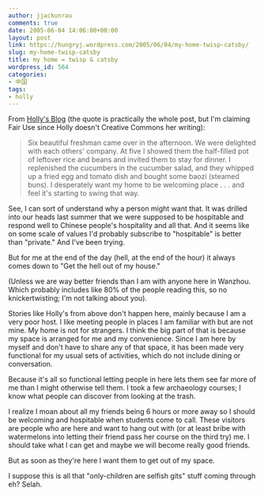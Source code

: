```yaml
---
author: jjackunrau
comments: true
date: 2005-06-04 14:06:00+00:00
layout: post
link: https://hungryj.wordpress.com/2005/06/04/my-home-twisp-catsby/
slug: my-home-twisp-catsby
title: my home = twisp & catsby
wordpress_id: 564
categories:
- 中国
tags:
- holly
---
```


From [Holly's Blog](http://www.xanga.com/item.aspx?user=hollyrinny&tab=weblogs&uid=275922274) (the quote is practically the whole post, but I'm claiming Fair Use since Holly doesn't Creative Commons her writing): 

<blockquote>Six beautiful freshman came over in the afternoon.  We were delighted with each others' company.  At five I showed them the half-filled pot of leftover rice and beans and invited them to stay for dinner.  I replenished the cucumbers in the cucumber salad, and they whipped up a fried egg and tomato dish and bought some baozi (steamed buns).  I desperately want my home to be welcoming place . . . and feel it's starting to swing that way.</blockquote>

See, I can sort of understand why a person might want that.  It was drilled into our heads last summer that we were supposed to be hospitable and respond well to Chinese people's hospitality and all that.  And it seems like on some scale of values I'd probably subscribe to "hospitable" is better than "private."  And I've been trying.  
  
But for me at the end of the day (hell, at the end of the hour) it always comes down to "Get the hell out of my house."   
  
(Unless we are way better friends than I am with anyone here in Wanzhou.  Which probably includes like 80% of the people reading this, so no knickertwisting; I'm not talking about you).  
  
Stories like Holly's from above don't happen here, mainly because I am a very poor host.  I like meeting people in places I am familiar with but are not mine.  My home is not for strangers.  I think the big part of that is because my space is arranged for me and my convenience.  Since I am here by myself and don't have to share any of that space, it has been made very functional for my usual sets of activities, which do not include dining or conversation.    
  
Because it's all so functional letting people in here lets them see far more of me than I might otherwise tell them.  I took a few archaeology courses; I know what people can discover from looking at the trash.  
  
I realize I moan about all my friends being 6 hours or more away so I should be welcoming and hospitable when students come to call.  These visitors are people who are here and want to hang out with (or at least bribe with watermelons into letting their friend pass her course on the third try) me.  I should take what I can get and maybe we will become really good friends.  
  
But as soon as they're here I want them to get out of my space.  
  
I suppose this is all that "only-children are selfish gits" stuff coming through eh?  Selah.
